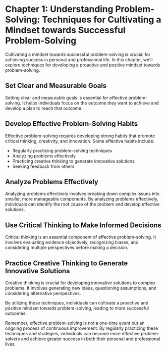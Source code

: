 Chapter 1: Understanding Problem-Solving: Techniques for Cultivating a Mindset towards Successful Problem-Solving
=================================================================================================================

Cultivating a mindset towards successful problem-solving is crucial for achieving success in personal and professional life. In this chapter, we'll explore techniques for developing a proactive and positive mindset towards problem-solving.

Set Clear and Measurable Goals
------------------------------

Setting clear and measurable goals is essential for effective problem-solving. It helps individuals focus on the outcome they want to achieve and develop a plan to reach that outcome.

Develop Effective Problem-Solving Habits
----------------------------------------

Effective problem-solving requires developing strong habits that promote critical thinking, creativity, and innovation. Some effective habits include:

* Regularly practicing problem-solving techniques
* Analyzing problems effectively
* Practicing creative thinking to generate innovative solutions
* Seeking feedback from others

Analyze Problems Effectively
----------------------------

Analyzing problems effectively involves breaking down complex issues into smaller, more manageable components. By analyzing problems effectively, individuals can identify the root cause of the problem and develop effective solutions.

Use Critical Thinking to Make Informed Decisions
------------------------------------------------

Critical thinking is an essential component of effective problem-solving. It involves evaluating evidence objectively, recognizing biases, and considering multiple perspectives before making a decision.

Practice Creative Thinking to Generate Innovative Solutions
-----------------------------------------------------------

Creative thinking is crucial for developing innovative solutions to complex problems. It involves generating new ideas, questioning assumptions, and considering alternative perspectives.

By utilizing these techniques, individuals can cultivate a proactive and positive mindset towards problem-solving, leading to more successful outcomes.

Remember, effective problem-solving is not a one-time event but an ongoing process of continuous improvement. By regularly practicing these techniques and strategies, individuals can become more effective problem-solvers and achieve greater success in both their personal and professional lives.
